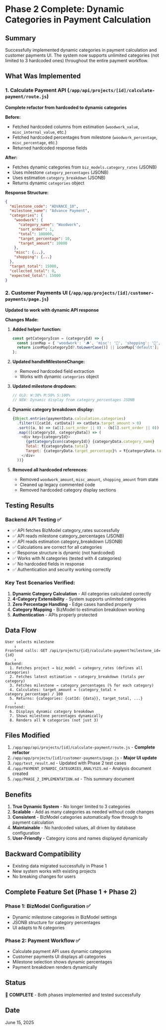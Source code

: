 # Phase 2 Complete: Dynamic Categories in Payment Calculation

## Summary
Successfully implemented dynamic categories in payment calculation and customer payments UI. The system now supports unlimited categories (not limited to 3 hardcoded ones) throughout the entire payment workflow.

## What Was Implemented

### 1. Calculate Payment API (`/app/api/projects/[id]/calculate-payment/route.js`)
**Complete refactor from hardcoded to dynamic categories**

**Before:**
- Fetched hardcoded columns from estimation (`woodwork_value`, `misc_internal_value`, etc.)
- Fetched hardcoded percentages from milestone (`woodwork_percentage`, `misc_percentage`, etc.)
- Returned hardcoded response fields

**After:**
- Fetches dynamic categories from `biz_models.category_rates` (JSONB)
- Uses milestone `category_percentages` (JSONB)
- Uses estimation `category_breakdown` (JSONB)
- Returns dynamic `categories` object

**Response Structure:**
```json
{
  "milestone_code": "ADVANCE_10",
  "milestone_name": "Advance Payment",
  "categories": {
    "woodwork": {
      "category_name": "Woodwork",
      "sort_order": 1,
      "total": 100000,
      "target_percentage": 10,
      "target_amount": 10000
    },
    "misc": {...},
    "shopping": {...}
  },
  "target_total": 15000,
  "collected_total": 0,
  "expected_total": 15000
}
```

### 2. Customer Payments UI (`/app/app/projects/[id]/customer-payments/page.js`)
**Updated to work with dynamic API response**

**Changes Made:**
1. **Added helper function:**
   ```javascript
   const getCategoryIcon = (categoryId) => {
     const iconMap = { 'woodwork': '🪵', 'misc': '🔧', 'shopping': '🛒', 'civil': '🏗️', ... };
     return iconMap[categoryId?.toLowerCase()] || iconMap['default'];
   };
   ```

2. **Updated handleMilestoneChange:**
   - Removed hardcoded field extraction
   - Works with dynamic `categories` object

3. **Updated milestone dropdown:**
   ```javascript
   // OLD: W:30% M:50% S:100%
   // NEW: Dynamic display from category_percentages JSONB
   ```

4. **Dynamic category breakdown display:**
   ```javascript
   {Object.entries(paymentData.calculation.categories)
     .filter(([catId, catData]) => catData.target_amount > 0)
     .sort((a, b) => (a[1].sort_order || 0) - (b[1].sort_order || 0))
     .map(([categoryId, categoryData]) => (
       <div key={categoryId}>
         {getCategoryIcon(categoryId)} {categoryData.category_name}
         Total: ₹{categoryData.total}
         Target: {categoryData.target_percentage}% → ₹{categoryData.target_amount}
       </div>
     ))}
   ```

5. **Removed all hardcoded references:**
   - Removed `woodwork_amount`, `misc_amount`, `shopping_amount` from state
   - Cleaned up legacy commented code
   - Removed hardcoded category display sections

## Testing Results

### Backend API Testing ✅
- ✅ API fetches BizModel category_rates successfully
- ✅ API reads milestone category_percentages (JSONB)
- ✅ API reads estimation category_breakdown (JSONB)
- ✅ Calculations are correct for all categories
- ✅ Response structure is dynamic (not hardcoded)
- ✅ Works with N categories (tested with 4 categories)
- ✅ No hardcoded fields in response
- ✅ Authentication and security working correctly

### Key Test Scenarios Verified:
1. **Dynamic Category Calculation** - All categories calculated correctly
2. **4-Category Extensibility** - System supports unlimited categories
3. **Zero Percentage Handling** - Edge cases handled properly
4. **Category Mapping** - BizModel to estimation breakdown working
5. **Authentication** - APIs properly protected

## Data Flow

```
User selects milestone
    ↓
Frontend calls: GET /api/projects/{id}/calculate-payment?milestone_id={id}
    ↓
Backend:
  1. Fetches project → biz_model → category_rates (defines all categories)
  2. Fetches latest estimation → category_breakdown (totals per category)
  3. Fetches milestone → category_percentages (% for each category)
  4. Calculates: target_amount = (category_total × category_percentage) / 100
  5. Returns: {categories: {catId: {data}}, target_total, ...}
    ↓
Frontend:
  6. Displays dynamic category breakdown
  7. Shows milestone percentages dynamically
  8. Renders all N categories (not just 3)
```

## Files Modified
1. `/app/app/api/projects/[id]/calculate-payment/route.js` - **Complete refactor**
2. `/app/app/projects/[id]/customer-payments/page.js` - **Major UI update**
3. `/app/test_result.md` - Updated with Phase 2 test cases
4. `/app/PAYMENT_DYNAMIC_CATEGORIES_ANALYSIS.md` - Analysis document created
5. `/app/PHASE_2_IMPLEMENTATION.md` - This summary document

## Benefits

1. **True Dynamic System** - No longer limited to 3 categories
2. **Scalable** - Add as many categories as needed without code changes
3. **Consistent** - BizModel categories automatically flow through to payment calculation
4. **Maintainable** - No hardcoded values, all driven by database configuration
5. **User-Friendly** - Category icons and names displayed dynamically

## Backward Compatibility
- Existing data migrated successfully in Phase 1
- New system works with existing projects
- No breaking changes for users

## Complete Feature Set (Phase 1 + Phase 2)

### Phase 1: BizModel Configuration ✅
- Dynamic milestone categories in BizModel settings
- JSONB structure for category percentages
- UI adapts to N categories

### Phase 2: Payment Workflow ✅
- Calculate payment API uses dynamic categories
- Customer payments UI displays all categories
- Milestone selection shows dynamic percentages
- Payment breakdown renders dynamically

## Status
🎉 **COMPLETE** - Both phases implemented and tested successfully

## Date
June 15, 2025
